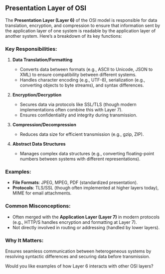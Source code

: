 ## Presentation Layer of OSI


The **Presentation Layer (Layer 6)** of the OSI model is responsible for data translation, encryption, and compression to ensure that information sent by the application layer of one system is readable by the application layer of another system. Here’s a breakdown of its key functions:

### Key Responsibilities:
1. **Data Translation/Formatting**  
   - Converts data between formats (e.g., ASCII to Unicode, JSON to XML) to ensure compatibility between different systems.  
   - Handles character encoding (e.g., UTF-8), serialization (e.g., converting objects to byte streams), and syntax differences.

2. **Encryption/Decryption**  
   - Secures data via protocols like SSL/TLS (though modern implementations often combine this with Layer 7).  
   - Ensures confidentiality and integrity during transmission.

3. **Compression/Decompression**  
   - Reduces data size for efficient transmission (e.g., gzip, ZIP).  

4. **Abstract Data Structures**  
   - Manages complex data structures (e.g., converting floating-point numbers between systems with different representations).

### Examples:
- **File Formats**: JPEG, MPEG, PDF (standardized presentation).  
- **Protocols**: TLS/SSL (though often implemented at higher layers today), MIME for email attachments.  

### Common Misconceptions:
- Often merged with the **Application Layer (Layer 7)** in modern protocols (e.g., HTTP/S handles encryption and formatting at Layer 7).  
- Not directly involved in routing or addressing (handled by lower layers).

### Why It Matters:
Ensures seamless communication between heterogeneous systems by resolving syntactic differences and securing data before transmission.

Would you like examples of how Layer 6 interacts with other OSI layers?